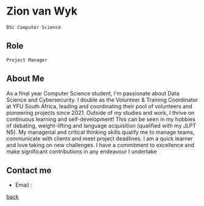 # Zion van Wyk

`BSc Computer Science`

## Role

`Project Manager`

## About Me

As a final year Computer Science student, I'm
passionate about Data Science and Cybersecurity. I
double as the Volunteer & Training Coordinator at
YFU South Africa, leading and coordinating their
pool of volunteers and pioneering projects since 2021. Outside of my studies and work, I thrive on
continuous learning and self-development! This can
be seen in my hobbies of debating, weight-lifting
and language acquisition (qualified with my JLPT
N5). My managerial and critical thinking skills qualify
me to manage teams, communicate with clients and
meet project deadlines. I am a quick learner and
love taking on new challenges. I have a commitment
to excellence and make significant contributions in
any endeavour I undertake

## Contact me

-   Email :

[back](../README.md)
